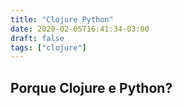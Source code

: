 ```yaml
---
title: "Clojure Python"
date: 2020-02-05T16:41:34-03:00
draft: false
tags: ["clojure"]
---
```


## Porque Clojure e Python?
